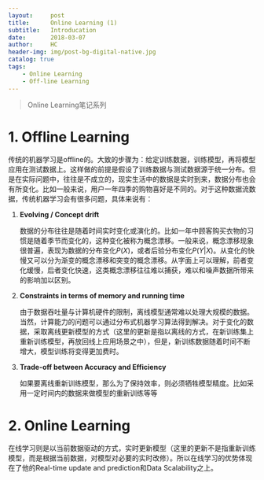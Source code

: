 ```yaml
---
layout:     post
title:      Online Learning (1)
subtitle:   Introducation
date:       2018-03-07
author:     HC
header-img: img/post-bg-digital-native.jpg
catalog: true
tags:
    - Online Learning
    - Off-line Learning
---
```


> Online Learning笔记系列

# 1. Offline Learning

​	传统的机器学习是offline的。大致的步骤为：给定训练数据，训练模型，再将模型应用在测试数据上。这样做的前提是假设了训练数据与测试数据源于统一分布。但是在实际问题中，往往是不成立的，现实生活中的数据是实时到来，数据分布也会有所变化。比如一般来说，用户一年四季的购物喜好是不同的。对于这种数据流数据，传统机器学习会有很多问题，具体来说有：

1. **Evolving / Concept drift**

   ​	数据的分布往往是随着时间实时变化或演化的。比如一年中顾客购买衣物的习惯是随着季节而变化的，这种变化被称为概念漂移。一般来说，概念漂移现象很普遍，表现为数据的分布变化$P(X)$，或者后验分布变化$P(Y|X)$。从变化的快慢又可以分为渐变的概念漂移和突变的概念漂移。从字面上可以理解，前者变化缓慢，后者变化快速，这类概念漂移往往难以捕获，难以和噪声数据所带来的影响加以区别。

2. **Constraints in terms of memory and running time**

   ​	由于数据吞吐量与计算机硬件的限制，离线模型通常难以处理大规模的数据。当然，计算能力的问题可以通过分布式机器学习算法得到解决。对于变化的数据，采取离线更新模型的方式（这里的更新是指以离线的方式，在新训练集上重新训练模型，再放回线上应用场景之中），但是，新训练数据随着时间不断增大，模型训练将变得更加费时。

3. **Trade-off between Accuracy and Efficiency** 

   ​	如果要离线重新训练模型，那么为了保持效率，则必须牺牲模型精度。比如采用一定时间内的数据来做模型的重新训练等等

# 2. Online Learning

​	在线学习则是以当前数据驱动的方式，实时更新模型（这里的更新不是指重新训练模型，而是根据当前数据，对模型对必要的实时改修）。所以在线学习的优势体现在了他的Real-time update and prediction和Data Scalability之上。




